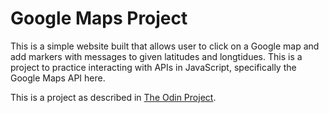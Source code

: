 # Google Maps Project
This is a simple website built that allows user to click on a Google map and add markers with messages to given latitudes and longtidues. This is a project to practice interacting with APIs in JavaScript, specifically the Google Maps API here.

This is a project as described in [The Odin Project](https://www.theodinproject.com/courses/javascript-and-jquery/lessons/putting-google-maps-onto-your-site?ref=lnav).
